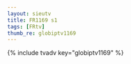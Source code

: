 ```yaml
--- 
layout: sieutv
title: FR1169 s1
tags: [FRtv]
thumb_re: globiptv1169
---
```

{% include tvadv key="globiptv1169" %} 
